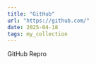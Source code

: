 ```yaml
---
title: "GitHub"
url: "https://github.com/"
date: 2025-04-18
tags: my_collection
---
```


GitHub Repro
